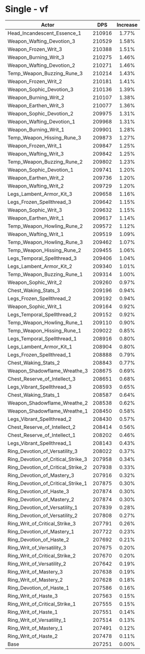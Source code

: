 # Single - vf
| Actor | DPS | Increase |
|---|:---:|:---:|
|Head_Incandescent_Essence_1|210916|1.77%|
|Weapon_Wafting_Devotion_3|210529|1.58%|
|Weapon_Frozen_Writ_3|210388|1.51%|
|Weapon_Burning_Writ_3|210275|1.46%|
|Weapon_Wafting_Devotion_2|210271|1.46%|
|Temp_Weapon_Buzzing_Rune_3|210214|1.43%|
|Weapon_Frozen_Writ_2|210181|1.41%|
|Weapon_Sophic_Devotion_3|210136|1.39%|
|Weapon_Burning_Writ_2|210107|1.38%|
|Weapon_Earthen_Writ_3|210077|1.36%|
|Weapon_Sophic_Devotion_2|209975|1.31%|
|Weapon_Wafting_Devotion_1|209968|1.31%|
|Weapon_Burning_Writ_1|209901|1.28%|
|Temp_Weapon_Hissing_Rune_3|209873|1.27%|
|Weapon_Frozen_Writ_1|209847|1.25%|
|Weapon_Wafting_Writ_3|209842|1.25%|
|Temp_Weapon_Buzzing_Rune_2|209802|1.23%|
|Weapon_Sophic_Devotion_1|209741|1.20%|
|Weapon_Earthen_Writ_2|209736|1.20%|
|Weapon_Wafting_Writ_2|209729|1.20%|
|Legs_Lambent_Armor_Kit_3|209658|1.16%|
|Legs_Frozen_Spellthread_3|209642|1.15%|
|Weapon_Sophic_Writ_3|209632|1.15%|
|Weapon_Earthen_Writ_1|209617|1.14%|
|Temp_Weapon_Howling_Rune_2|209572|1.12%|
|Weapon_Wafting_Writ_1|209519|1.09%|
|Temp_Weapon_Howling_Rune_3|209462|1.07%|
|Temp_Weapon_Hissing_Rune_2|209455|1.06%|
|Legs_Temporal_Spellthread_3|209406|1.04%|
|Legs_Lambent_Armor_Kit_2|209340|1.01%|
|Temp_Weapon_Buzzing_Rune_1|209314|1.00%|
|Weapon_Sophic_Writ_2|209260|0.97%|
|Chest_Waking_Stats_3|209196|0.94%|
|Legs_Frozen_Spellthread_2|209192|0.94%|
|Weapon_Sophic_Writ_1|209164|0.92%|
|Legs_Temporal_Spellthread_2|209152|0.92%|
|Temp_Weapon_Howling_Rune_1|209110|0.90%|
|Temp_Weapon_Hissing_Rune_1|209022|0.85%|
|Legs_Temporal_Spellthread_1|208916|0.80%|
|Legs_Lambent_Armor_Kit_1|208904|0.80%|
|Legs_Frozen_Spellthread_1|208888|0.79%|
|Chest_Waking_Stats_2|208843|0.77%|
|Weapon_Shadowflame_Wreathe_3|208675|0.69%|
|Chest_Reserve_of_Intellect_3|208651|0.68%|
|Legs_Vibrant_Spellthread_3|208593|0.65%|
|Chest_Waking_Stats_1|208587|0.64%|
|Weapon_Shadowflame_Wreathe_2|208538|0.62%|
|Weapon_Shadowflame_Wreathe_1|208450|0.58%|
|Legs_Vibrant_Spellthread_2|208430|0.57%|
|Chest_Reserve_of_Intellect_2|208414|0.56%|
|Chest_Reserve_of_Intellect_1|208202|0.46%|
|Legs_Vibrant_Spellthread_1|208143|0.43%|
|Ring_Devotion_of_Versatility_3|208022|0.37%|
|Ring_Devotion_of_Critical_Strike_3|207958|0.34%|
|Ring_Devotion_of_Critical_Strike_2|207938|0.33%|
|Ring_Devotion_of_Mastery_3|207916|0.32%|
|Ring_Devotion_of_Critical_Strike_1|207875|0.30%|
|Ring_Devotion_of_Haste_3|207874|0.30%|
|Ring_Devotion_of_Mastery_2|207874|0.30%|
|Ring_Devotion_of_Versatility_1|207839|0.28%|
|Ring_Devotion_of_Versatility_2|207808|0.27%|
|Ring_Writ_of_Critical_Strike_3|207791|0.26%|
|Ring_Devotion_of_Mastery_1|207722|0.23%|
|Ring_Devotion_of_Haste_2|207692|0.21%|
|Ring_Writ_of_Versatility_3|207675|0.20%|
|Ring_Writ_of_Critical_Strike_2|207670|0.20%|
|Ring_Writ_of_Versatility_2|207642|0.19%|
|Ring_Writ_of_Mastery_3|207638|0.19%|
|Ring_Writ_of_Mastery_2|207628|0.18%|
|Ring_Devotion_of_Haste_1|207586|0.16%|
|Ring_Writ_of_Haste_3|207563|0.15%|
|Ring_Writ_of_Critical_Strike_1|207555|0.15%|
|Ring_Writ_of_Haste_1|207551|0.14%|
|Ring_Writ_of_Versatility_1|207514|0.13%|
|Ring_Writ_of_Mastery_1|207491|0.12%|
|Ring_Writ_of_Haste_2|207478|0.11%|
|Base|207251|0.00%|

